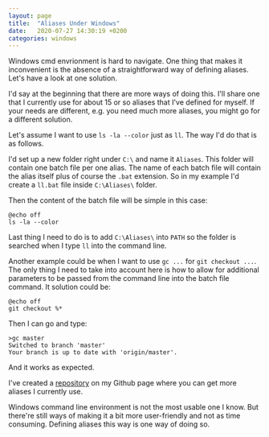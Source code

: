 ```yaml
---
layout: page
title:  "Aliases Under Windows"
date:   2020-07-27 14:30:19 +0200
categories: windows
---
```


Windows cmd envrionment is hard to navigate. One thing that makes it inconvenient is the absence of a straightforward way of defining aliases. Let's have a look at one solution.

I'd say at the beginning that there are more ways of doing this. I'll share one that I currently use for about 15 or so aliases that I've defined for myself. If your needs are different, e.g. you need much more aliases, you might go for a different solution.

Let's assume I want to use `ls -la --color` just as `ll`. The way I'd do that is as follows.

I'd set up a new folder right under `C:\` and name it `Aliases`. This folder will contain one batch file per one alias. The name of each batch file will contain the alias itself plus of course the `.bat` extension. So in my example I'd create a `ll.bat` file inside `C:\Aliases\` folder.

Then the content of the batch file will be simple in this case:

```
@echo off
ls -la --color
```

Last thing I need to do is to add `C:\Aliases\` into `PATH` so the folder is searched when I type `ll` into the command line.

Another example could be when I want to use `gc ...` for `git checkout ...`. The only thing I need to take into account here is how to allow for additional parameters to be passed from the command line into the batch file command. It solution could be:

```
@echo off
git checkout %*
```

Then I can go and type:

```
>gc master
Switched to branch 'master'
Your branch is up to date with 'origin/master'.
```

And it works as expected.

I've created a [repository](https://github.com/pavelsaman/WindowsCmdAliases) on my Github page where you can get more aliases I currently use.

Windows command line environment is not the most usable one I know. But there're still ways of making it a bit more user-friendly and not as time consuming. Defining aliases this way is one way of doing so.